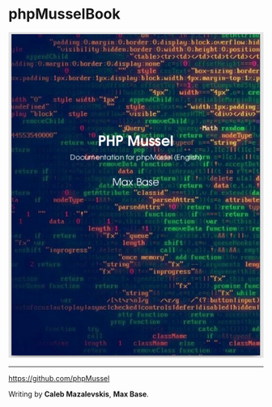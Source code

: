 # phpMusselBook

![ScreenShot](ScreenshotBook.png)

-------------

https://github.com/phpMussel

Writing by **Caleb Mazalevskis**, **Max Base**.

